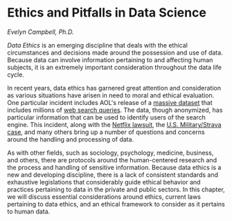 # Ethics and Pitfalls in Data Science
*Evelyn Campbell, Ph.D.*

*Data Ethics* is an emerging discipline that deals with the ethical circumstances and decisions made around the possession and use of data. Because data can involve information pertaining to and affecting human subjects, it is an extremely important consideration throughout the data life cycle.

In recent years, data ethics has garnered great attention and consideration as various situations have arisen in need to moral and ethical evaluation. One particular incident includes AOL's release of a [massive dataset](https://www.nytimes.com/2006/08/09/technology/09aol.html) that includes millions of [web search queries](https://www.kaggle.com/datasets/dineshydv/aol-user-session-collection-500k). The data, though anonymized, has particular information that can be used to identify users of the search engine. This incident, along with the [Netflix lawsuit](https://www.nytimes.com/2010/03/13/technology/13netflix.html), the [U.S. Military/Strava case](https://www.bbc.com/news/technology-42853072), and many others bring up a number of questions and concerns around the handling and processing of data.

As with other fields, such as sociology, psychology, medicine, business, and others, there are protocols around the human-centered research and the process and handling of sensitive information. Because data ethics is a new and developing discipline, there is a lack of consistent standards and exhaustive legislations that considerably guide ethical behavior and practices pertaining to data in the private and public sectors. In this chapter, we will discuss essential considerations around ethics, current laws pertaining to data ethics, and an ethical framework to consider as it pertains to human data. 

